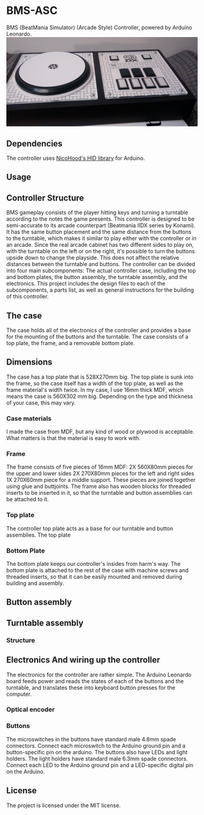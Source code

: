 # BMS-ASC
BMS (BeatMania Simulator) (Arcade Style) Controller, powered by Arduino Leonardo.
![Even you could have this beautiful controller wiith just a bit of work...](https://github.com/Lipastomies/BMS-ASC/blob/master/wiki_resources/controller_imgs/controller_lq.jpg "BMS-ASC")
## Dependencies
The controller uses [NicoHood's HID library](https://github.com/NicoHood/HID) for Arduino.

## Usage


## Controller Structure
BMS gameplay consists of the player hitting keys and turning a turntable according to the notes the game presents. This controller is designed to be semi-accurate to its arcade counterpart (Beatmania IIDX series by Konami). It has the same button placement and the same distance from the buttons to the turntable, which makes it similar to play either with the controller or in an arcade. Since the real arcade cabinet has two different sides to play on, with the turntable on the left or on the right, it's possible to turn the buttons upside down to change the playside. This does not affect the relative distances between the turntable and buttons.
The controller can be divided into four main subcomponents: The actual controller case, including the top and bottom plates, the button assembly, the turntable assembly, and the electronics. This project includes the design files to each of the subcomponents, a parts list, as well as general instructions for the building of this controller.

## The case
The case holds all of the electronics of the controller and provides a base for the mounting of the buttons and the turntable. The case consists of a top plate, the frame, and a removable bottom plate.

## Dimensions
The case has a top plate that is 528X270mm big. The top plate is sunk into the frame, so the case itself has a width of the top plate, as well as the frame material's width twice. In my case, I use 16mm thick MDF, which means the case is 560X302 mm big. Depending on the type and thickness of your case, this may vary. 

### Case materials
I made the case from MDF, but any kind of wood or plywood is acceptable. What matters is that the material is easy to work with.

### Frame
The frame consists of five pieces of 16mm MDF:
2X 560X80mm pieces for the upper and lower sides
2X 270X80mm pieces for the left and right sides
1X 270X60mm piece for a middle support.
These pieces are joined together using glue and buttjoints. The frame also has wooden blocks for threaded inserts to be inserted in it, so that the turntable and button assemblies can be attached to it.

### Top plate
The controller top plate acts as a base for our turntable and button assemblies. The top plate 

### Bottom Plate
The bottom plate keeps our controller's insides from harm's way. The bottom plate is attached to the rest of the case with machine screws and threaded inserts, so that it can be easily mounted and removed during building and assembly.

## Button assembly


## Turntable assembly

### Structure

## Electronics And wiring up the controller
The electronics for the controller are rather simple. The Arduino Leonardo board feeds power and reads the states of each of the buttons and the turntable, and translates these into keyboard button presses for the computer.
### Optical encoder 

### Buttons
The microswitches in the buttons have standard male 4.8mm spade connectors. Connect each microswitch to the Arduino ground pin and a button-specific pin on the arduino.
The buttons also have LEDs and light holders. The light holders have standard male 6.3mm spade connectors. Connect each LED to the Arduino ground pin and a LED-specific digital pin on the Arduino.

## License
The project is licensed under the MIT license.

